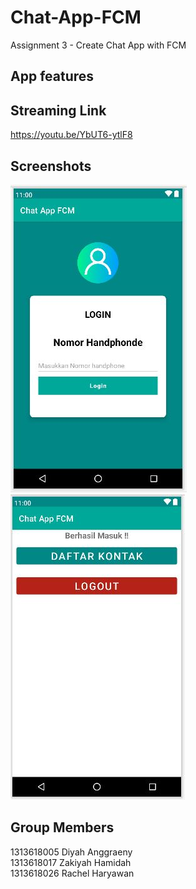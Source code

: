 # Chat-App-FCM
Assignment 3 - Create Chat App with FCM

## App features

## Streaming Link
https://youtu.be/YbUT6-ytlF8

## Screenshots
<img src="screenshots/WhatsApp Image 2021-11-30 at 8.49.38 PM.jpeg">
<img src="screenshots/WhatsApp Image 2021-11-30 at 8.49.37 PM.jpeg">

## Group Members
1313618005 Diyah Anggraeny<br/>
1313618017 Zakiyah Hamidah<br/>
1313618026 Rachel Haryawan
